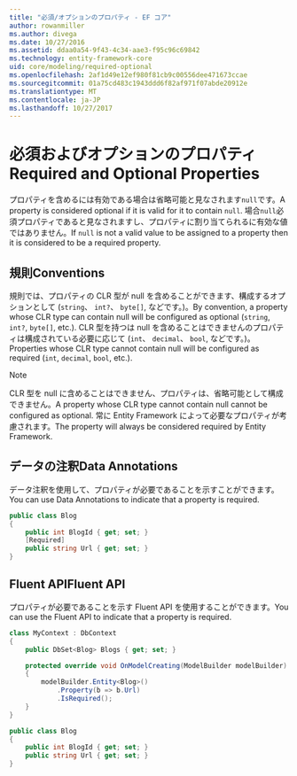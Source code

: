 ```yaml
---
title: "必須/オプションのプロパティ - EF コア"
author: rowanmiller
ms.author: divega
ms.date: 10/27/2016
ms.assetid: ddaa0a54-9f43-4c34-aae3-f95c96c69842
ms.technology: entity-framework-core
uid: core/modeling/required-optional
ms.openlocfilehash: 2af1d49e12ef980f81cb9c00556dee471673ccae
ms.sourcegitcommit: 01a75cd483c1943ddd6f82af971f07abde20912e
ms.translationtype: MT
ms.contentlocale: ja-JP
ms.lasthandoff: 10/27/2017
---
```

# <a name="required-and-optional-properties"></a><span data-ttu-id="ae735-102">必須およびオプションのプロパティ</span><span class="sxs-lookup"><span data-stu-id="ae735-102">Required and Optional Properties</span></span>

<span data-ttu-id="ae735-103">プロパティを含めるには有効である場合は省略可能と見なされます`null`です。</span><span class="sxs-lookup"><span data-stu-id="ae735-103">A property is considered optional if it is valid for it to contain `null`.</span></span> <span data-ttu-id="ae735-104">場合`null`必須プロパティであると見なされますし、プロパティに割り当てられるに有効な値ではありません。</span><span class="sxs-lookup"><span data-stu-id="ae735-104">If `null` is not a valid value to be assigned to a property then it is considered to be a required property.</span></span>

## <a name="conventions"></a><span data-ttu-id="ae735-105">規則</span><span class="sxs-lookup"><span data-stu-id="ae735-105">Conventions</span></span>

<span data-ttu-id="ae735-106">規則では、プロパティの CLR 型が null を含めることができます、構成するオプションとして (`string`、 `int?`、 `byte[]`, などです。)。</span><span class="sxs-lookup"><span data-stu-id="ae735-106">By convention, a property whose CLR type can contain null will be configured as optional (`string`, `int?`, `byte[]`, etc.).</span></span> <span data-ttu-id="ae735-107">CLR 型を持つは null を含めることはできませんのプロパティは構成されている必要に応じて (`int`、 `decimal`、 `bool`, などです。)。</span><span class="sxs-lookup"><span data-stu-id="ae735-107">Properties whose CLR type cannot contain null will be configured as required (`int`, `decimal`, `bool`, etc.).</span></span>

> [!NOTE]  
> <span data-ttu-id="ae735-108">CLR 型を null に含めることはできません、プロパティは、省略可能として構成できません。</span><span class="sxs-lookup"><span data-stu-id="ae735-108">A property whose CLR type cannot contain null cannot be configured as optional.</span></span> <span data-ttu-id="ae735-109">常に Entity Framework によって必要なプロパティが考慮されます。</span><span class="sxs-lookup"><span data-stu-id="ae735-109">The property will always be considered required by Entity Framework.</span></span>

## <a name="data-annotations"></a><span data-ttu-id="ae735-110">データの注釈</span><span class="sxs-lookup"><span data-stu-id="ae735-110">Data Annotations</span></span>

<span data-ttu-id="ae735-111">データ注釈を使用して、プロパティが必要であることを示すことができます。</span><span class="sxs-lookup"><span data-stu-id="ae735-111">You can use Data Annotations to indicate that a property is required.</span></span>

<!-- [!code-csharp[Main](samples/core/Modeling/DataAnnotations/Samples/Required.cs?highlight=4)] -->
``` csharp
public class Blog
{
    public int BlogId { get; set; }
    [Required]
    public string Url { get; set; }
}
```

## <a name="fluent-api"></a><span data-ttu-id="ae735-112">Fluent API</span><span class="sxs-lookup"><span data-stu-id="ae735-112">Fluent API</span></span>

<span data-ttu-id="ae735-113">プロパティが必要であることを示す Fluent API を使用することができます。</span><span class="sxs-lookup"><span data-stu-id="ae735-113">You can use the Fluent API to indicate that a property is required.</span></span>

<!-- [!code-csharp[Main](samples/core/Modeling/FluentAPI/Samples/Required.cs?highlight=7,8,9)] -->
``` csharp
class MyContext : DbContext
{
    public DbSet<Blog> Blogs { get; set; }

    protected override void OnModelCreating(ModelBuilder modelBuilder)
    {
        modelBuilder.Entity<Blog>()
            .Property(b => b.Url)
            .IsRequired();
    }
}

public class Blog
{
    public int BlogId { get; set; }
    public string Url { get; set; }
}
```
